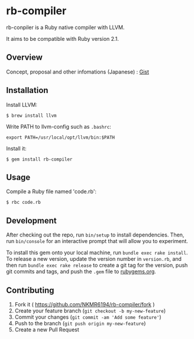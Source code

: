 # rb-compiler

rb-conpiler is a Ruby native compiler with LLVM.

It aims to be compatible with Ruby version 2.1.

## Overview
Concept, proposal and other infomations (Japanese) : [Gist](https://gist.github.com/NKMR6194/94644943ad10439c27f1)

## Installation

Install LLVM:

    $ brew install llvm

Write PATH to llvm-config such as `.bashrc`:

    export PATH=/usr/local/opt/llvm/bin:$PATH

Install it:

    $ gem install rb-compiler

## Usage

Compile a Ruby file named 'code.rb':

    $ rbc code.rb

## Development

After checking out the repo, run `bin/setup` to install dependencies. Then, run `bin/console` for an interactive prompt that will allow you to experiment.

To install this gem onto your local machine, run `bundle exec rake install`. To release a new version, update the version number in `version.rb`, and then run `bundle exec rake release` to create a git tag for the version, push git commits and tags, and push the `.gem` file to [rubygems.org](https://rubygems.org).

## Contributing

1. Fork it ( https://github.com/NKMR6194/rb-compiler/fork )
2. Create your feature branch (`git checkout -b my-new-feature`)
3. Commit your changes (`git commit -am 'Add some feature'`)
4. Push to the branch (`git push origin my-new-feature`)
5. Create a new Pull Request
